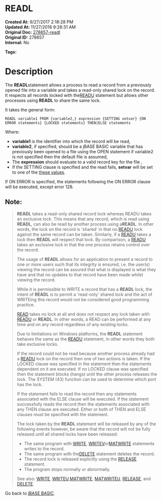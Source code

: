 #  READL

**Created At:** 9/27/2017 2:18:28 PM  
**Updated At:** 11/27/2018 9:28:31 AM  
**Original Doc:** [278657-readl](https://docs.jbase.com/36868-jbase-basic/278657-readl)  
**Original ID:** 278657  
**Internal:** No  

**Tags:**
<badge text='record handling' vertical='middle' />

# Description

The **READL**statement allows a process to read a record from a previously opened file into a variable and takes a read-only shared lock on the record. It respects all records locked with the[READU](./../readu) statement but allows other processes using **READL** to share the same lock.

It takes the general form:

```
READL variable1 FROM {variable2,} expression {SETTING setvar} {ON ERROR statements} {LOCKED statements} THEN|ELSE statements
```

Where:

- **variable1** is the identifier into which the record will be read,
- **variable2**, if specified, should be a jBASE BASIC variable that has previously been opened to a file using the OPEN statement if variable2 is not specified then the default file is assumed,
- The **expression** should evaluate to a valid record key for the file ,
- If the SETTING clause is specified and the read fails, **setvar** will be set to one of the [these values](./../incremental-file-errors).


If ON ERROR is specified, the statements following the ON ERROR clause will be executed, except error 128.

## Note:


> **READL** takes a read-only shared record lock whereas READU takes an exclusive lock. This means that any record, which is read using **READL**, can also be read by another process using a**READL**. In other words, the lock on the record is 'shared' in that no [READU](./../readu) lock against the same record can be taken. Similarly, if a [READU](./../readu) takes a lock then **READL** will respect that lock. By comparison, a [READU](./../readu) takes an exclusive lock in that the one process retains control over the record.
> 
> The usage of **READL** allows for an application to present a record to one or more users such that its integrity is ensured, i.e. the user(s) viewing the record can be assured that what is displayed is what they have and that no updates to that record have been made whilst viewing the record.
> 
> While it is permissible to WRITE a record that has a **READL** lock, the intent of **READL** is to permit a 'read-only' shared lock and the act of WRITEing this record would not be considered good programming practice.
> 
> [READ](./../read) takes no lock at all and does not respect any lock taken with [READU](./../readu) or **READL**. In other words, a READ can be performed at any time and on any record regardless of any existing locks.
> 
> Due to limitations on Windows platforms, the **READL** statement behaves the same as the [READU](./../readu) statement, in other words they both take exclusive locks.
> 
> If the record could not be read because another process already had a [READU](./../readu) lock on the record then one of two actions is taken. If the LOCKED clause was specified in the statement then the statements dependent on it are executed. If no LOCKED clause was specified then the statement blocks (hangs) until the other process releases the lock. The SYSTEM (43) function can be used to determine which port has the lock.
> 
> If the statement fails to read the record then any statements associated with the ELSE clause will be executed. If the statement successfully reads the record then the statements associated with any THEN clause are executed. Either or both of THEN and ELSE clauses must be specified with the statement.
> 
> The lock taken by the **READL** statement will be released by any of the following events however, be aware that the record will not be fully released until all shared locks have been released:
> 
> - The same program with [WRITE](./../write), [WRITEV](./../writev)or[MATWRITE](./../matwrite) statements writes to the record.
> - The same program with the[DELETE](./../delete) statement deletes the record.
> - The record lock is released explicitly using the [RELEASE](./../release) statement.
> - The program stops normally or abnormally.
> 
> 
> See also: [WRITE](./../write), [WRITEU](./../writeu),[MATWRITE](./../matwrite), [MATWRITEU](./../matwriteu), [RELEASE](./../release), and [DELETE](./../delete).


Go back to [jBASE BASIC](./../jbase-basic-programmers-reference-guide).
